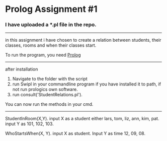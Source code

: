 

# Prolog Assignment #1

### I have uploaded a *.pl file in the repo. 
***
in this assignment i have chosen to create a relation between students, their classes, rooms and when their classes start.

To run the program, you need [Prolog](https://www.swi-prolog.org/)

***
after installation
1. Navigate to the folder with the script
2. run Swipl in your commandline program if you have installed it to path, if not run prologics own software.
3. run consult('StudentRelations.pl').

You can now run the methods in your cmd. 
***

StudentInRoom(X,Y).
input X as a student either lars, tom, liz, ann, kim, pat.
input Y as 101, 102, 103.

WhoStartsWhen(X, Y).
input X as student.
Input Y as time 12, 09, 08.
